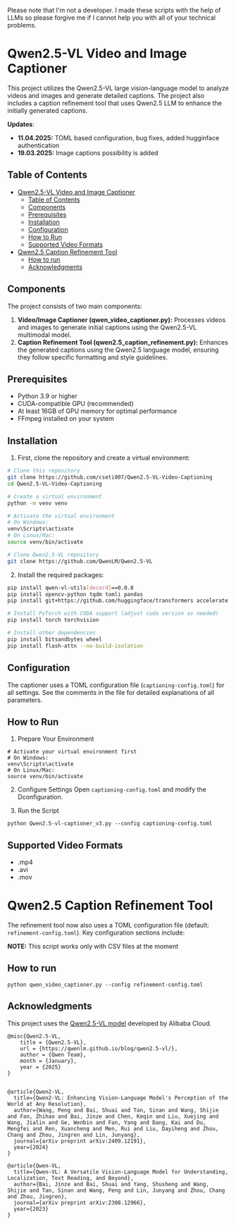 Please note that I'm not a developer. I made these scripts with the help of LLMs so please forgive me if I cannot help you with all of your technical problems.

# Qwen2.5-VL Video and Image Captioner
This project utilizes the Qwen2.5-VL large vision-language model to analyze videos and images and generate detailed captions. The project also includes a caption refinement tool that uses Qwen2.5 LLM to enhance the initially generated captions.

**Updates**:
- **11.04.2025:** TOML based configuration, bug fixes, added hugginface authentication
- **19.03.2025:** Image captions possibility is added


## Table of Contents

- [Qwen2.5-VL Video and Image Captioner](#qwen25-vl-video-and-image-captioner)
  - [Table of Contents](#table-of-contents)
  - [Components](#components)
  - [Prerequisites](#prerequisites)
  - [Installation](#installation)
  - [Configuration](#configuration)
  - [How to Run](#how-to-run)
  - [Supported Video Formats](#supported-video-formats)
- [Qwen2.5 Caption Refinement Tool](#qwen25-caption-refinement-tool)
  - [How to run](#how-to-run-1)
  - [Acknowledgments](#acknowledgments)

## Components
The project consists of two main components:

1. **Video/Image Captioner (qwen_video_captioner.py):** Processes videos and images to generate initial captions using the Qwen2.5-VL multimodal model.
2. **Caption Refinement Tool (qwen2.5_caption_refinement.py):** Enhances the generated captions using the Qwen2.5 language model, ensuring they follow specific formatting and style guidelines.

## Prerequisites

- Python 3.9 or higher
- CUDA-compatible GPU (recommended)
- At least 16GB of GPU memory for optimal performance
- FFmpeg installed on your system

## Installation

1. First, clone the repository and create a virtual environment:

```bash
# Clone this repository
git clone https://github.com/cseti007/Qwen2.5-VL-Video-Captioning
cd Qwen2.5-VL-Video-Captioning

# Create a virtual environment
python -m venv venv

# Activate the virtual environment
# On Windows:
venv\Scripts\activate
# On Linux/Mac:
source venv/bin/activate

# Clone Qwen2.5-VL repository
git clone https://github.com/QwenLM/Qwen2.5-VL
```

2. Install the required packages:

```bash
pip install qwen-vl-utils[decord]==0.0.8
pip install opencv-python tqdm tomli pandas
pip install git+https://github.com/huggingface/transformers accelerate

# Install PyTorch with CUDA support (adjust cuda version as needed)
pip install torch torchvision

# Install other dependencies
pip install bitsandbytes wheel
pip install flash-attn --no-build-isolation
```

## Configuration

The captioner uses a TOML configuration file (```captioning-config.toml```) for all settings. See the comments in the file for detailed explanations of all parameters.

## How to Run

1. Prepare Your Environment
```
# Activate your virtual environment first
# On Windows:
venv\Scripts\activate
# On Linux/Mac:
source venv/bin/activate
```
2. Configure Settings
Open ```captioning-config.toml``` and modify the Dconfiguration.

3. Run the Script
```
python Qwen2.5-vl-captioner_v3.py --config captioning-config.toml

```
## Supported Video Formats

- .mp4
- .avi
- .mov

# Qwen2.5 Caption Refinement Tool
The refinement tool now also uses a TOML configuration file (default: ```refinement-config.toml```). Key configuration sections include:

**NOTE:** This script works only with CSV files at the moment

## How to run
```
python qwen_video_captioner.py --config refinement-config.toml

```


## Acknowledgments

This project uses the [Qwen2.5-VL model](https://github.com/QwenLM/Qwen2.5-VL) developed by Alibaba Cloud.

```
@misc{Qwen2.5-VL,
    title = {Qwen2.5-VL},
    url = {https://qwenlm.github.io/blog/qwen2.5-vl/},
    author = {Qwen Team},
    month = {January},
    year = {2025}
}


@article{Qwen2-VL,
  title={Qwen2-VL: Enhancing Vision-Language Model's Perception of the World at Any Resolution},
  author={Wang, Peng and Bai, Shuai and Tan, Sinan and Wang, Shijie and Fan, Zhihao and Bai, Jinze and Chen, Keqin and Liu, Xuejing and Wang, Jialin and Ge, Wenbin and Fan, Yang and Dang, Kai and Du, Mengfei and Ren, Xuancheng and Men, Rui and Liu, Dayiheng and Zhou, Chang and Zhou, Jingren and Lin, Junyang},
  journal={arXiv preprint arXiv:2409.12191},
  year={2024}
}

@article{Qwen-VL,
  title={Qwen-VL: A Versatile Vision-Language Model for Understanding, Localization, Text Reading, and Beyond},
  author={Bai, Jinze and Bai, Shuai and Yang, Shusheng and Wang, Shijie and Tan, Sinan and Wang, Peng and Lin, Junyang and Zhou, Chang and Zhou, Jingren},
  journal={arXiv preprint arXiv:2308.12966},
  year={2023}
}
```
